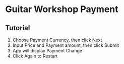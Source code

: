 # Guitar Workshop Payment

## Tutorial

1. Choose Payment Currency, then click Next
2. Input Price and Payment amount, then click Submit
3. App will display Payment Change
4. Click Again to Restart
